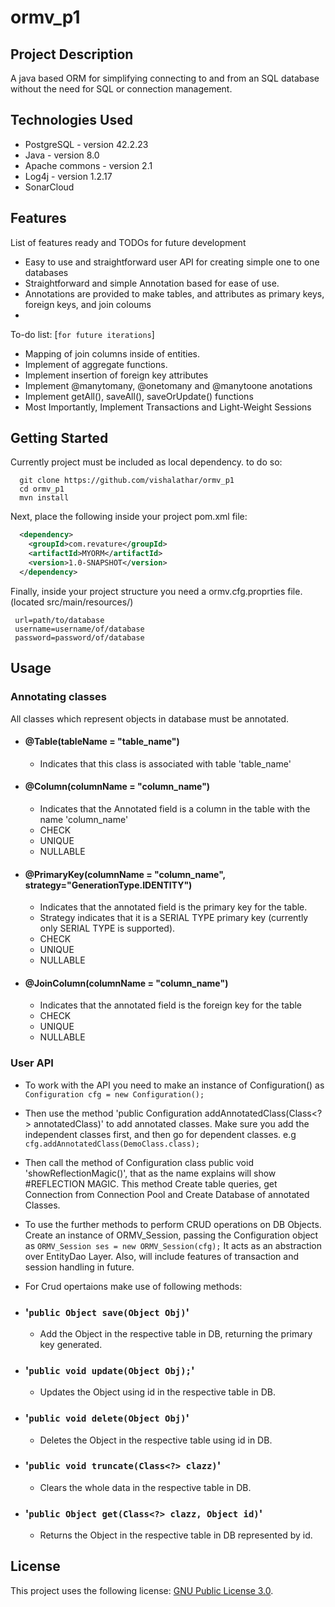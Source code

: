 # ormv_p1

## Project Description
A java based ORM for simplifying connecting to and from an SQL database without the need for SQL or connection management. 

## Technologies Used

* PostgreSQL - version 42.2.23  
* Java - version 8.0  
* Apache commons - version 2.1
* Log4j - version 1.2.17
* SonarCloud

## Features

List of features ready and TODOs for future development  

* Easy to use and straightforward user API for creating simple one to one databases 
* Straightforward and simple Annotation based for ease of use. 
* Annotations are provided to make tables, and attributes as primary keys, foreign keys, and join coloums
* 

To-do list: [`for future iterations`]
* Mapping of join columns inside of entities.    
* Implement of aggregate functions.  
* Implement insertion of foreign key attributes
* Implement @manytomany, @onetomany and @manytoone anotations 
* Implement getAll(), saveAll(), saveOrUpdate() functions
* Most Importantly, Implement Transactions and Light-Weight Sessions

## Getting Started  
Currently project must be included as local dependency. to do so:
```shell
  git clone https://github.com/vishalathar/ormv_p1
  cd ormv_p1
  mvn install
```
Next, place the following inside your project pom.xml file:
```XML
  <dependency>
    <groupId>com.revature</groupId>
    <artifactId>MYORM</artifactId>
    <version>1.0-SNAPSHOT</version>
  </dependency>

```

Finally, inside your project structure you need a ormv.cfg.proprties file. 
 (located src/main/resources/)
 ``` 
  url=path/to/database
  username=username/of/database
  password=password/of/database  
  ```
  
## Usage  
  ### Annotating classes  
  All classes which represent objects in database must be annotated.
   - #### @Table(tableName = "table_name")  
      - Indicates that this class is associated with table 'table_name'  
   - #### @Column(columnName = "column_name")  
      - Indicates that the Annotated field is a column in the table with the name 'column_name'
      - CHECK
      - UNIQUE
      - NULLABLE
   - #### @PrimaryKey(columnName = "column_name", strategy="GenerationType.IDENTITY") 
      - Indicates that the annotated field is the primary key for the table.
      - Strategy indicates that it is a SERIAL TYPE primary key (currently only SERIAL TYPE is supported).
      -  CHECK
      - UNIQUE
      - NULLABLE
   - #### @JoinColumn(columnName = "column_name") 
      - Indicates that the annotated field is the foreign key for the table
      - CHECK
      - UNIQUE
      - NULLABLE

  ### User API  
  - To work with the API you need to make an instance of Configuration() as
    ```Configuration cfg = new Configuration(); ```
  - Then use the method 'public Configuration<T> addAnnotatedClass(Class<?> annotatedClass)' to add annotated classes. Make sure you add the independent classes first,
  and then go for dependent classes. e.g
    ```cfg.addAnnotatedClass(DemoClass.class);```
  - Then call the method of Configuration class public void 'showReflectionMagic()', that as the name explains will show #REFLECTION MAGIC.
  This method Create table queries, get Connection from Connection Pool and Create Database of annotated Classes.
  - To use the further methods to perform CRUD operations on DB Objects. Create an instance of ORMV_Session, passing the Configuration object as
    ```ORMV_Session ses = new ORMV_Session(cfg);```
    It acts as an abstraction over EntityDao Layer. Also, will include features of transaction and session handling in future.
  - For Crud opertaions make use of following methods:
  
  - ### '```public Object save(Object Obj)```'
      - Add the Object in the respective table in DB, returning the primary key generated.
  - ### '```public void update(Object Obj);```'
      - Updates the Object using id in the respective table in DB.
  - ### '```public void delete(Object Obj)```'
      - Deletes the Object in the respective table using id in DB.
  - ### '```public void truncate(Class<?> clazz)```'
      - Clears the whole data in the respective table in DB.
  - ### '```public Object get(Class<?> clazz, Object id)```'
      - Returns the Object in the respective table in DB represented by id.


## License

This project uses the following license: [GNU Public License 3.0](https://www.gnu.org/licenses/gpl-3.0.en.html).
